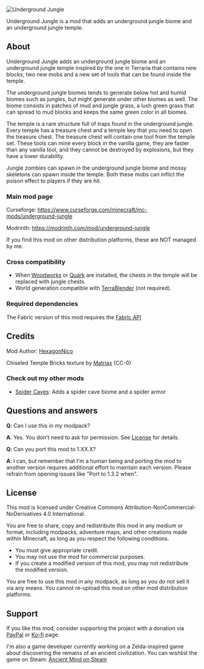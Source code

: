 
![Underground Jungle](forge/src/main/resources/logo.png)

Underground Jungle is a mod that adds an underground jungle biome and an underground jungle temple.

## About

Underground Jungle adds an underground jungle biome and an underground jungle temple inspired by the one in Terraria
that contains new blocks, two new mobs and a new set of tools that can be found inside the temple.

The underground jungle biomes tends to generate below hot and humid biomes such as jungles, but might generate under
other biomes as well. The biome consists in patches of mud and jungle grass, a lush green grass that can spread to mud
blocks and keeps the same green color in all biomes.

The temple is a rare structure full of traps found in the underground jungle. Every temple has a treasure chest and a
temple key that you need to open the treasure chest. The treasure chest will contain one tool from the temple set.
These tools can mine every block in the vanilla game, they are faster than any vanilla tool, and they cannot be
destroyed by explosions, but they have a lower durability.

Jungle zombies can spawn in the underground jungle biome and mossy skeletons can spawn inside the temple. Both these
mobs can inflict the poison effect to players if they are hit.

### Main mod page

Curseforge: https://www.curseforge.com/minecraft/mc-mods/underground-jungle

Modrinth: https://modrinth.com/mod/underground-jungle

If you find this mod on other distribution platforms, these are NOT managed by me.

### Cross compatibility

* When [Woodworks](https://github.com/team-abnormals/woodworks) or [Quark](https://github.com/VazkiiMods/Quark) are installed, the chests in the temple will be replaced with jungle chests.
* World generation compatible with [TerraBlender](https://github.com/Glitchfiend/TerraBlender) (not required).

### Required dependencies

The Fabric version of this mod requires the [Fabric API](https://github.com/FabricMC)

## Credits

Mod Author: [HexagonNico](https://github.com/HexagonNico)

Chiseled Temple Bricks texture by [Matriax](https://opengameart.org/content/inca-tileset) (CC-0)

### Check out my other mods

* [Spider Caves](https://github.com/HexagonNico/SpiderCaves): Adds a spider cave biome and a spider armor

## Questions and answers

**Q**: Can I use this in my modpack?

**A**: Yes. You don't need to ask for permission. See [License](#license) for details.

**Q**: Can you port this mod to 1.XX.X?

**A**: I can, but remember that I'm a human being and porting the mod to another version requires additional effort to maintain each version. Please refrain from opening issues like "Port to 1.3.2 when".

## License

This mod is licensed under Creative Commons Attribution-NonCommercial-NoDerivatives 4.0 International.

You are free to share, copy and redistribute this mod in any medium or format, including modpacks, adventure maps, and
other creations made within Minecraft, as long as you respect the following conditions.

* You must give appropriate credit.
* You may not use the mod for commercial purposes.
* If you create a modified version of this mod, you may not redistribute the modified version.

You are free to use this mod in any modpack, as long as you do not sell it via any means.
You cannot re-upload this mod on other mod distribution platforms.

## Support

If you like this mod, consider supporting the project with a donation via [PayPal](https://paypal.me/hexagonnico) or [Ko-fi](https://ko-fi.com/HexagonNico) page.

I'm also a game developer currently working on a Zelda-inspired game about discovering the remains of an ancient civilization.
You can wishlist the game on Steam: [Ancient Mind on Steam](https://store.steampowered.com/app/2376750/Ancient_Mind/)
